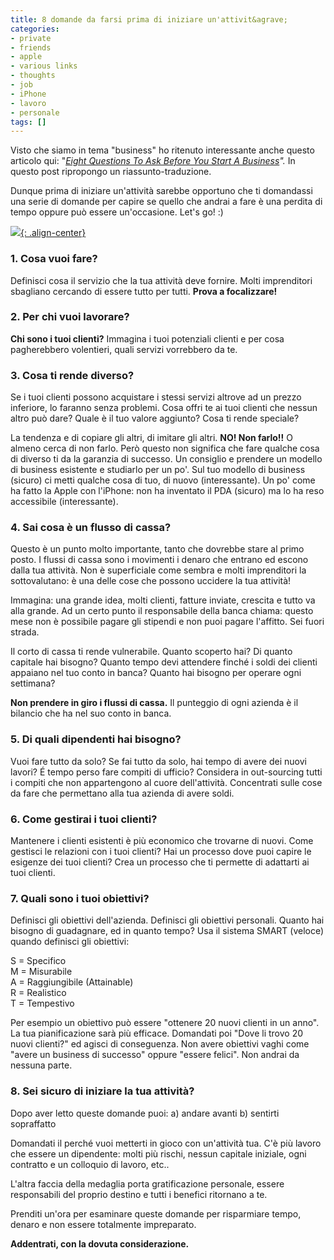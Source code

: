 ```yaml
---
title: 8 domande da farsi prima di iniziare un'attivit&agrave;
categories:
- private
- friends
- apple
- various links
- thoughts
- job
- iPhone
- lavoro
- personale
tags: []
---
```

Visto che siamo in tema "business" ho ritenuto interessante anche questo
articolo qui: "_[Eight Questions To Ask Before You Start A
Business](http://ppcblog.com/eight-questions-to-ask-before-you-start-a-business/)"._
In questo post ripropongo un riassunto-traduzione.

Dunque prima di iniziare un'attività sarebbe opportuno che ti domandassi una
serie di domande per capire se quello che andrai a fare è una perdita di tempo
oppure può essere un'occasione. Let's go! :)

[![]({{site.url}}/images/startup.jpg){: .align-center}]({{site.url}}/images/startup.jpg)

### 1\. Cosa vuoi fare?
  
Definisci cosa il servizio che la tua attività deve fornire. Molti
imprenditori sbagliano cercando di essere tutto per tutti. **Prova a
focalizzare!**

### 2\. Per chi vuoi lavorare?

**Chi sono i tuoi clienti?** Immagina i tuoi potenziali clienti e per
cosa pagherebbero volentieri, quali servizi vorrebbero da te.

### 3\. Cosa ti rende diverso?
  
Se i tuoi clienti possono acquistare i stessi servizi altrove ad un prezzo
inferiore, lo faranno senza problemi. Cosa offri te ai tuoi clienti che nessun
altro può dare? Quale è il tuo valore aggiunto? Cosa ti rende speciale?

La tendenza e di copiare gli altri, di imitare gli altri. **NO! Non farlo!!**
O almeno cerca di non farlo. Però questo non significa che fare qualche cosa
di diverso ti da la garanzia di successo. Un consiglio e prendere un modello
di business esistente e studiarlo per un po'. Sul tuo modello di business
(sicuro) ci metti qualche cosa di tuo, di nuovo (interessante). Un po' come ha
fatto la Apple con l'iPhone: non ha inventato il PDA (sicuro) ma lo ha reso
accessibile (interessante).

### 4\. Sai cosa è un flusso di cassa?

Questo è un punto molto importante, tanto che dovrebbe stare al primo posto. I
flussi di cassa sono i movimenti i denaro che entrano ed escono dalla tua
attività. Non è superficiale come sembra e molti imprenditori la
sottovalutano: è una delle cose che possono uccidere la tua attività!

Immagina: una grande idea, molti clienti, fatture inviate, crescita e tutto va
alla grande. Ad un certo punto il responsabile della banca chiama: questo mese
non è possibile pagare gli stipendi e non puoi pagare l'affitto. Sei fuori
strada.

Il corto di cassa ti rende vulnerabile. Quanto scoperto hai? Di quanto
capitale hai bisogno? Quanto tempo devi attendere finché i soldi dei clienti
appaiano nel tuo conto in banca? Quanto hai bisogno per operare ogni
settimana?

**Non prendere in giro i flussi di cassa.** Il punteggio di ogni azienda è
il bilancio che ha nel suo conto in banca.

### 5\. Di quali dipendenti hai bisogno?
  
Vuoi fare tutto da solo? Se fai tutto da solo, hai tempo di avere dei nuovi
lavori? É tempo perso fare compiti di ufficio? Considera in out-sourcing tutti
i compiti che non appartengono al cuore dell'attività. Concentrati sulle cose
da fare che permettano alla tua azienda di avere soldi.

### 6\. Come gestirai i tuoi clienti?

Mantenere i clienti esistenti è più economico che trovarne di nuovi. Come
gestisci le relazioni con i tuoi clienti? Hai un processo dove puoi capire le
esigenze dei tuoi clienti? Crea un processo che ti permette di adattarti ai
tuoi clienti.

### 7\. Quali sono i tuoi obiettivi?

Definisci gli obiettivi dell'azienda. Definisci gli obiettivi personali.
Quanto hai bisogno di guadagnare, ed in quanto tempo? Usa il sistema SMART
(veloce) quando definisci gli obiettivi:

S = Specifico  
M = Misurabile  
A = Raggiungibile (Attainable)  
R = Realistico  
T = Tempestivo

Per esempio un obiettivo può essere "ottenere 20 nuovi clienti in un anno". La
tua pianificazione sarà più efficace. Domandati poi "Dove li trovo 20 nuovi
clienti?" ed agisci di conseguenza. Non avere obiettivi vaghi come "avere un
business di successo" oppure "essere felici". Non andrai da nessuna parte.

### 8\. Sei sicuro di iniziare la tua attività?

Dopo aver letto queste domande puoi: a) andare avanti b) sentirti sopraffatto

Domandati il perché vuoi metterti in gioco con un'attività tua. C'è più lavoro
che essere un dipendente: molti più rischi, nessun capitale iniziale, ogni
contratto e un colloquio di lavoro, etc..

L'altra faccia della medaglia porta gratificazione personale, essere
responsabili del proprio destino e tutti i benefici ritornano a te.

Prenditi un'ora per esaminare queste domande per risparmiare tempo, denaro e
non essere totalmente impreparato.

**Addentrati, con la dovuta considerazione.**